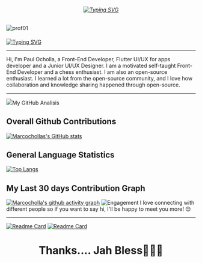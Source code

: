 
 
######  <p align="center"> [![Typing SVG](https://readme-typing-svg.demolab.com?font=East+Sea+Dokdo&size=42&pause=1000&color=cyan&width=435&lines=Hi+%F0%9F%91%8B%2C+I'm+PAUL)](https://git.io/typing-svg) </p>

![prof01](https://user-images.githubusercontent.com/87925630/210420109-d789dbd8-17cf-4025-8cf2-40bca8e49955.gif)


#### <p align="center">
 [![Typing SVG](https://readme-typing-svg.demolab.com?font=Luacidia+Caligraphy&pause=1000&width=450&lines=I'm+a+Junior+Front-End+Software+Developer;Self+driven+UI%2FUX+Designer;I'm+passionate+and+creative;1%2B+Year(s)+of+experience;Currently+on+studing;Available+for+Hire)](https://git.io/typing-svg)</p>
 <hr>

Hi, I'm Paul Ocholla, a Front-End Developer, Flutter UI/UX for apps developer and a Junior UI/UX Designer.
I am a motivated self-taught Front-End Developer and a chess enthusiast. I am also an open-source enthusiast. I learned a lot from the open-source community, and I love how collaboration and knowledge sharing happened through open-source.
<hr>
 
 <img src="https://github.com/Marcocholla01/marcocholla/blob/main/personal%20design/img/star%20git.gif">My GitHub Analisis<img>
 #### <h2>Overall Github Contributions </h2>
 [![Marcochollas's GitHub stats](https://github-readme-stats.vercel.app/api?username=Marcocholla01&theme=nightowl&show_icons=true&include_all_commits=false&hide_rank=false)](https://github.com/Marcocholla01)

 #### <h2>General Language Statistics</h2>
 [![Top Langs](https://github-readme-stats.vercel.app/api/top-langs/?username=Marcocholla01&layout=demo&theme=nightowl)](https://github.com/Marcocholla01/github-readme-stats)
 #### <h2>My Last 30 days Contribution Graph</h2>
 [![Marcocholla's github activity graph](https://github-readme-activity-graph.cyclic.app/graph?username=Marcocholla01&theme=nightowl)](https://github.com/Marcocholla01/github-readme-activity-graph)
![Engagement](https://user-images.githubusercontent.com/87925630/210402743-1c31cb92-50fc-4a51-86ff-05b6c002399a.gif) I love connecting with different people so if you want to say hi, I'll be happy to meet you more! 😊
<hr>

 [![Readme Card](https://github-readme-stats.vercel.app/api/pin/?username=Marcocholla01&theme=nightowl&repo=Enjoy)](https://github.com/Marcocholla01/github-readme-stats)
 [![Readme Card](https://github-readme-stats.vercel.app/api/pin/?username=Marcocholla01&repo=Enjoy&theme=nightowl)](https://github.com/Marcocholla01)
 

 
 <h1 align ="center"; underline="dotted"> Thanks.... Jah Bless🙏🙏🙏</h1>
 

<!--
 [![Majidt's GitHub stats](https://github-readme-stats.vercel.app/api?username=Marcocholla01&show_icons=true&include_all_commits=true&theme=radical&cache_seconds=3200)](https://github.com/majidtdeni666) <br>
<img align="center" src="https://github-readme-stats.anuraghazra1.vercel.app/api/top-langs/?username=Marcocholla01&layout=compact&theme=dark" /> <br>
<br>
**Marcocholla01/Marcocholla01** is a ✨ _special_ ✨ repository because its `README.md` (this file) appears on your GitHub profile.

Here are some ideas to get you started:

- 🔭 I’m currently working on ...
- 🌱 I’m currently learning ...
- 👯 I’m looking to collaborate on ...
- 🤔 I’m looking for help with ...
- 💬 Ask me about ...
- 📫 How to reach me: ...
- 😄 Pronouns: ...
- ⚡ Fun fact: ..
![star git](https://user-images.githubusercontent.com/87925630/210424769-731ce6a6-72c2-4d94-a3db-b15ddaf2c14f.gif)
